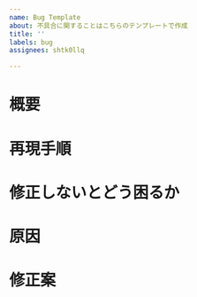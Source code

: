 ```yaml
---
name: Bug Template
about: 不具合に関することはこちらのテンプレートで作成
title: ''
labels: bug
assignees: shtk0llq

---
```


# 概要
# 再現手順
# 修正しないとどう困るか
# 原因
# 修正案
